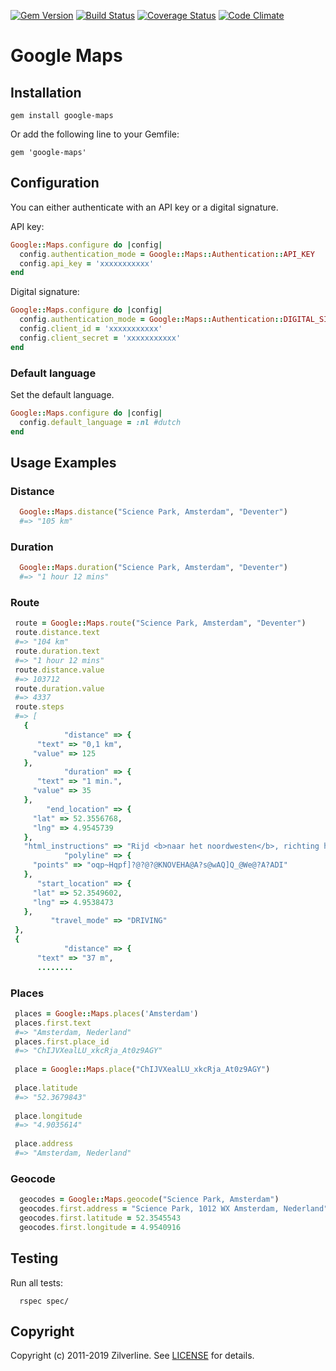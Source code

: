 [![Gem Version](https://badge.fury.io/rb/google-maps.svg)](http://badge.fury.io/rb/google-maps)
[![Build Status](https://travis-ci.org/zilverline/google-maps.svg?branch=master)](https://travis-ci.org/zilverline/google-maps)
[![Coverage Status](https://coveralls.io/repos/zilverline/google-maps/badge.svg?branch=master)](https://coveralls.io/r/zilverline/google-maps?branch=master)
[![Code Climate](https://codeclimate.com/repos/55671579695680044d01e0ac/badges/8f4d88f30585847e4fcf/gpa.svg)](https://codeclimate.com/repos/55671579695680044d01e0ac/feed)

Google Maps
====================

Installation
------------

`gem install google-maps`
	
Or add the following line to your Gemfile:
	 
`gem 'google-maps'`
	
Configuration
-------------

You can either authenticate with an API key or a digital signature.

API key:

```ruby
Google::Maps.configure do |config|
  config.authentication_mode = Google::Maps::Authentication::API_KEY
  config.api_key = 'xxxxxxxxxxx' 
end
```

Digital signature:

```ruby
Google::Maps.configure do |config|
  config.authentication_mode = Google::Maps::Authentication::DIGITAL_SIGNATURE
  config.client_id = 'xxxxxxxxxxx' 
  config.client_secret = 'xxxxxxxxxxx' 
end
```

### Default language

Set the default language.

```ruby
Google::Maps.configure do |config|
  config.default_language = :nl #dutch
end
```

Usage Examples
--------------

### Distance

```ruby
  Google::Maps.distance("Science Park, Amsterdam", "Deventer")
  #=> "105 km"
```

### Duration
```ruby
  Google::Maps.duration("Science Park, Amsterdam", "Deventer")
  #=> "1 hour 12 mins"
 ```
 
 ### Route
 
 ```ruby
  route = Google::Maps.route("Science Park, Amsterdam", "Deventer")
  route.distance.text
  #=> "104 km"
  route.duration.text
  #=> "1 hour 12 mins"
  route.distance.value
  #=> 103712
  route.duration.value
  #=> 4337
  route.steps
  #=> [
    {
             "distance" => {
       "text" => "0,1 km",
      "value" => 125
    },
             "duration" => {
       "text" => "1 min.",
      "value" => 35
    },
         "end_location" => {
      "lat" => 52.3556768,
      "lng" => 4.9545739
    },
    "html_instructions" => "Rijd <b>naar het noordwesten</b>, richting het <b>Science Park</b>",
             "polyline" => {
      "points" => "oqp~Hqpf]?@?@?@KNOVEHA@A?s@wAQ]Q_@We@?A?ADI"
    },
       "start_location" => {
      "lat" => 52.3549602,
      "lng" => 4.9538473
    },
          "travel_mode" => "DRIVING"
  },
  {
             "distance" => {
       "text" => "37 m",
       ........

```

### Places

```ruby
 places = Google::Maps.places('Amsterdam')
 places.first.text
 #=> "Amsterdam, Nederland"
 places.first.place_id
 #=> "ChIJVXealLU_xkcRja_At0z9AGY"
 
 place = Google::Maps.place("ChIJVXealLU_xkcRja_At0z9AGY")
 
 place.latitude
 #=> "52.3679843"
 
 place.longitude
 #=> "4.9035614"
 
 place.address
 #=> "Amsterdam, Nederland"
```

### Geocode

```ruby
  geocodes = Google::Maps.geocode("Science Park, Amsterdam")
  geocodes.first.address = "Science Park, 1012 WX Amsterdam, Nederland"
  geocodes.first.latitude = 52.3545543
  geocodes.first.longitude = 4.9540916
```

Testing
-------
Run all tests:

```
  rspec spec/
```

Copyright
---------
Copyright (c) 2011-2019 Zilverline.
See [LICENSE](https://github.com/zilverline/google-maps/blob/master/LICENSE.md) for details.

